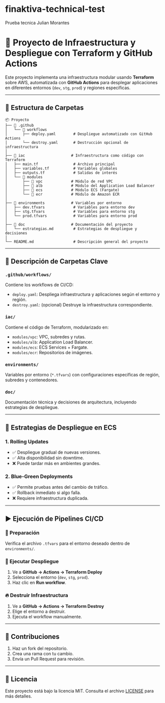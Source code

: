 # finaktiva-technical-test
Prueba tecnica Julian Morantes

# 🚀 Proyecto de Infraestructura y Despliegue con Terraform y GitHub Actions

Este proyecto implementa una infraestructura modular usando **Terraform** sobre AWS, automatizada con **GitHub Actions** para desplegar aplicaciones en diferentes entornos (`dev`, `stg`, `prod`) y regiones específicas. 

---

## 📁 Estructura de Carpetas

```text
📦 Proyecto
├── 📁 .github
│   └── 📁 workflows
│       ├── deploy.yaml        # Despliegue automatizado con GitHub Actions
│       └── destroy.yaml       # Destrucción opcional de infraestructura
│
├── 📁 iac                     # Infraestructura como código con Terraform
│   ├── main.tf                # Archivo principal
│   ├── variables.tf           # Variables globales
│   ├── outputs.tf             # Salidas de interés
│   └── 📁 modules
│       ├── 📁 vpc             # Módulo de red VPC
│       ├── 📁 alb             # Módulo del Application Load Balancer
│       ├── 📁 ecs             # Módulo ECS (Fargate)
│       └── 📁 ecr             # Módulo de Amazon ECR
│
├── 📁 environments            # Variables por entorno
│   ├── dev.tfvars             # Variables para entorno dev
│   ├── stg.tfvars             # Variables para entorno stg
│   └── prod.tfvars            # Variables para entorno prod
│
├── 📁 doc                     # Documentación del proyecto
│   └── estrategias.md         # Estrategias de despliegue y decisiones
│
└── README.md                  # Descripción general del proyecto
```

---

## 🧱 Descripción de Carpetas Clave

### `.github/workflows/`
Contiene los workflows de CI/CD:
- `deploy.yaml`: Despliega infraestructura y aplicaciones según el entorno y región.
- `destroy.yaml`: (opcional) Destruye la infraestructura correspondiente.

### `iac/`
Contiene el código de Terraform, modularizado en:
- `modules/vpc`: VPC, subredes y rutas.
- `modules/alb`: Application Load Balancer.
- `modules/ecs`: ECS Services + Fargate.
- `modules/ecr`: Repositorios de imágenes.

### `environments/`
Variables por entorno (`*.tfvars`) con configuraciones específicas de región, subredes y contenedores.

### `doc/`
Documentación técnica y decisiones de arquitectura, incluyendo estrategias de despliegue.

---

## 🚦 Estrategias de Despliegue en ECS

### 1. Rolling Updates
- ✅ Despliegue gradual de nuevas versiones.
- ✅ Alta disponibilidad sin downtime.
- ❌ Puede tardar más en ambientes grandes.

### 2. Blue-Green Deployments
- ✅ Permite pruebas antes del cambio de tráfico.
- ✅ Rollback inmediato si algo falla.
- ❌ Requiere infraestructura duplicada.

---

## ▶️ Ejecución de Pipelines CI/CD

### 🔧 Preparación
Verifica el archivo `.tfvars` para el entorno deseado dentro de `environments/`.

### 🚀 Ejecutar Despliegue
1. Ve a **GitHub → Actions → Terraform Deploy**
2. Selecciona el entorno (`dev`, `stg`, `prod`).
3. Haz clic en **Run workflow**.

### 🔥 Destruir Infraestructura
1. Ve a **GitHub → Actions → Terraform Destroy**
2. Elige el entorno a destruir.
3. Ejecuta el workflow manualmente.

---

## 🤝 Contribuciones

1. Haz un fork del repositorio.
2. Crea una rama con tu cambio.
3. Envía un Pull Request para revisión.

---

## 📄 Licencia

Este proyecto está bajo la licencia MIT. Consulta el archivo [LICENSE](LICENSE) para más detalles.
